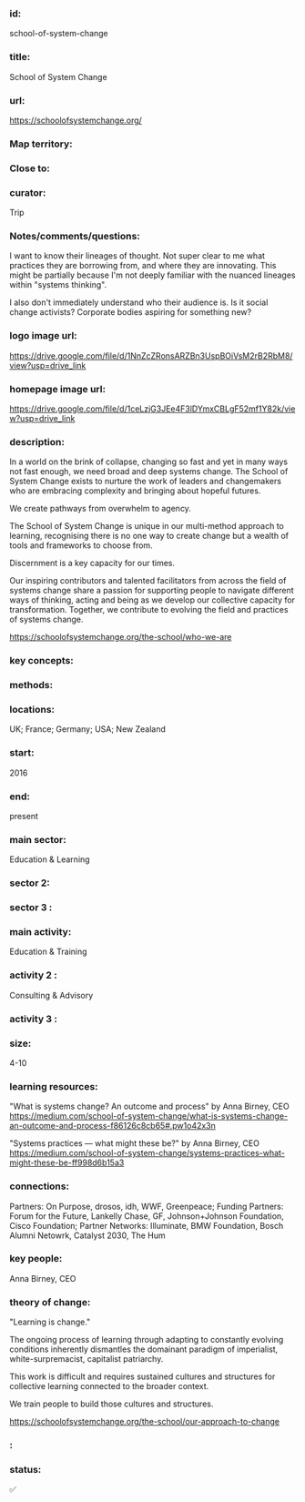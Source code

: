 ### id: 
  school-of-system-change
### title: 
  School of System Change
### url: 
  https://schoolofsystemchange.org/ 
### Map territory: 
  
### Close to: 
  
### curator: 
  Trip
### Notes/comments/questions: 
  I want to know their lineages of thought. Not super clear to me what practices they are borrowing from, and where they are innovating. This might be partially because I'm not deeply familiar with the nuanced lineages within "systems thinking".

I also don't immediately understand who their audience is. Is it social change activists? Corporate bodies aspiring for something new?
### logo image url: 
  https://drive.google.com/file/d/1NnZcZRonsARZBn3UspBOiVsM2rB2RbM8/view?usp=drive_link
### homepage image url: 
  https://drive.google.com/file/d/1ceLzjG3JEe4F3lDYmxCBLgF52mf1Y82k/view?usp=drive_link
### description: 
  In a world on the brink of collapse, changing so fast and yet in many ways not fast enough, we need broad and deep systems change. The School of System Change exists to nurture the work of leaders and changemakers who are embracing complexity and bringing about hopeful futures.

We create pathways from overwhelm to agency.

The School of System Change is unique in our multi-method approach to learning, recognising there is no one way to create change but a wealth of tools and frameworks to choose from. 

Discernment is a key capacity for our times.

Our inspiring contributors and talented facilitators from across the field of systems change share a passion for supporting people to navigate different ways of thinking, acting and being as we develop our collective capacity for transformation. Together, we contribute to evolving the field and practices of systems change.

https://schoolofsystemchange.org/the-school/who-we-are
### key concepts: 
  
### methods: 
  
### locations: 
  UK; France; Germany; USA; New Zealand
### start: 
  2016
### end: 
  present 
### main sector: 
  Education & Learning
### sector 2: 
  
### sector 3 : 
  
### main activity: 
  Education & Training
### activity 2 : 
  Consulting & Advisory
### activity 3 : 
  
### size: 
  4-10
### learning resources: 
  "What is systems change? An outcome and process" by Anna Birney, CEO
https://medium.com/school-of-system-change/what-is-systems-change-an-outcome-and-process-f86126c8cb65#.pw1o42x3n

"Systems practices — what might these be?" by Anna Birney, CEO
https://medium.com/school-of-system-change/systems-practices-what-might-these-be-ff998d6b15a3
### connections: 
  Partners: On Purpose, drosos, idh, WWF, Greenpeace; Funding Partners: Forum for the Future, Lankelly Chase, GF, Johnson+Johnson Foundation, Cisco Foundation; Partner Networks: Illuminate, BMW Foundation, Bosch Alumni Netowrk, Catalyst 2030, The Hum
### key people: 
  Anna Birney, CEO
### theory of change: 
  "Learning is change."

The ongoing process of learning through adapting to constantly evolving conditions inherently dismantles the domainant paradigm of imperialist, white-surpremacist, capitalist patriarchy.

This work is difficult and requires sustained cultures and structures for collective learning connected to the broader context.

We train people to build those cultures and structures.

https://schoolofsystemchange.org/the-school/our-approach-to-change
### : 
  
### status: 
  ✅
